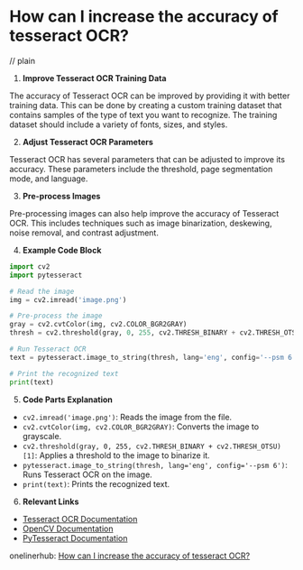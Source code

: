 # How can I increase the accuracy of tesseract OCR?
// plain

1. **Improve Tesseract OCR Training Data**

The accuracy of Tesseract OCR can be improved by providing it with better training data. This can be done by creating a custom training dataset that contains samples of the type of text you want to recognize. The training dataset should include a variety of fonts, sizes, and styles.

2. **Adjust Tesseract OCR Parameters**

Tesseract OCR has several parameters that can be adjusted to improve its accuracy. These parameters include the threshold, page segmentation mode, and language.

3. **Pre-process Images**

Pre-processing images can also help improve the accuracy of Tesseract OCR. This includes techniques such as image binarization, deskewing, noise removal, and contrast adjustment.

4. **Example Code Block**

```python
import cv2
import pytesseract

# Read the image
img = cv2.imread('image.png')

# Pre-process the image
gray = cv2.cvtColor(img, cv2.COLOR_BGR2GRAY)
thresh = cv2.threshold(gray, 0, 255, cv2.THRESH_BINARY + cv2.THRESH_OTSU)[1]

# Run Tesseract OCR
text = pytesseract.image_to_string(thresh, lang='eng', config='--psm 6')

# Print the recognized text
print(text)
```

5. **Code Parts Explanation**
- `cv2.imread('image.png')`: Reads the image from the file.
- `cv2.cvtColor(img, cv2.COLOR_BGR2GRAY)`: Converts the image to grayscale.
- `cv2.threshold(gray, 0, 255, cv2.THRESH_BINARY + cv2.THRESH_OTSU)[1]`: Applies a threshold to the image to binarize it.
- `pytesseract.image_to_string(thresh, lang='eng', config='--psm 6')`: Runs Tesseract OCR on the image.
- `print(text)`: Prints the recognized text.

6. **Relevant Links**
- [Tesseract OCR Documentation](https://github.com/tesseract-ocr/tesseract/wiki)
- [OpenCV Documentation](https://docs.opencv.org/master/d9/df8/tutorial_root.html)
- [PyTesseract Documentation](https://pypi.org/project/pytesseract/)

onelinerhub: [How can I increase the accuracy of tesseract OCR?](https://onelinerhub.com/tesseract-ocr/how-can-i-increase-the-accuracy-of-tesseract-ocr)